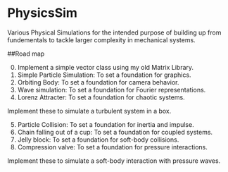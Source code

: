 # PhysicsSim
Various Physical Simulations for the intended purpose of building up from fundementals to tackle larger complexity in mechanical systems.

##Road map

0. Implement a simple vector class using my old Matrix Library.
1. Simple Particle Simulation: To set a foundation for graphics.
2. Orbiting Body: To set a foundation for camera behavior.
3. Wave simulation: To set a foundation for Fourier representations.
4. Lorenz Attracter: To set a foundation for chaotic systems.

Implement these to simulate a turbulent system in a box.

5. Particle Collision: To set a foundation for inertia and impulse.
6. Chain falling out of a cup: To set a foundation for coupled systems.
7. Jelly block: To set a foundation for soft-body collisions.
8. Compression valve: To set a foundation for pressure interactions.

Implement these to simulate a soft-body interaction with pressure waves.
